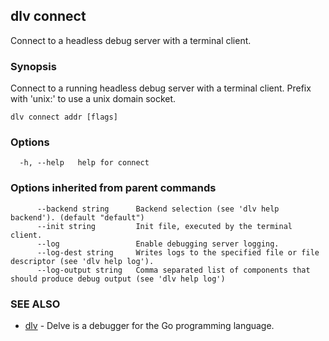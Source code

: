 ## dlv connect

Connect to a headless debug server with a terminal client.

### Synopsis

Connect to a running headless debug server with a terminal client. Prefix with 'unix:' to use a unix domain socket.

```
dlv connect addr [flags]
```

### Options

```
  -h, --help   help for connect
```

### Options inherited from parent commands

```
      --backend string      Backend selection (see 'dlv help backend'). (default "default")
      --init string         Init file, executed by the terminal client.
      --log                 Enable debugging server logging.
      --log-dest string     Writes logs to the specified file or file descriptor (see 'dlv help log').
      --log-output string   Comma separated list of components that should produce debug output (see 'dlv help log')
```

### SEE ALSO

* [dlv](dlv.md)	 - Delve is a debugger for the Go programming language.

